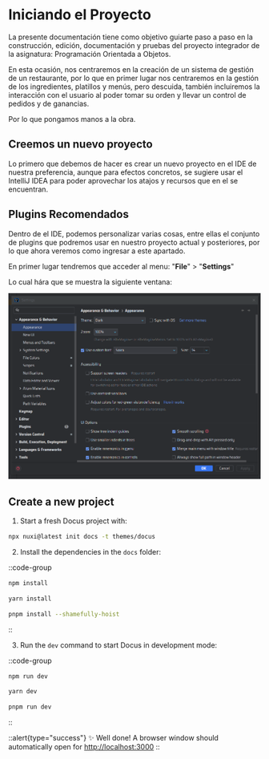 # Iniciando el Proyecto

La presente documentación tiene como objetivo guiarte paso a paso en la construcción, edición, documentación y pruebas del proyecto integrador de la asignatura: Programación Orientada a Objetos.

En esta ocasión, nos centraremos en la creación de un sistema de gestión de un restaurante, por lo que en primer lugar nos centraremos en la gestión de los ingredientes, platillos y menús, pero descuida, también incluiremos la interacción con el usuario al poder tomar su orden y llevar un control de pedidos y de ganancias.

Por lo que pongamos manos a la obra.

## Creemos un nuevo proyecto

Lo primero que debemos de hacer es crear un nuevo proyecto en el IDE de nuestra preferencia, aunque para efectos concretos, se sugiere usar el IntelliJ IDEA para poder aprovechar los atajos y recursos que en el se encuentran.

## Plugins Recomendados

Dentro de el IDE, podemos personalizar varias cosas, entre ellas el conjunto de plugins que podremos usar en nuestro proyecto actual y posteriores, por lo que ahora veremos como ingresar a este apartado.

En primer lugar tendremos que acceder al menu: "**File**" > "**Settings**"

Lo cual hára que se muestra la siguiente ventana:

![plugins 1.png](/plugins%201.png)

## Create a new project

1. Start a fresh Docus project with:

```bash [npx]
npx nuxi@latest init docs -t themes/docus
```

2. Install the dependencies in the `docs` folder:

::code-group

  ```bash [npm]
  npm install
  ```

  ```bash [yarn]
  yarn install
  ```

  ```bash [pnpm]
  pnpm install --shamefully-hoist
  ```

::

3. Run the `dev` command to start Docus in development mode:

::code-group

```bash [npm]
npm run dev
```

```bash [yarn]
yarn dev
```

```bash [pnpm]
pnpm run dev
```

::

::alert{type="success"}
✨ Well done! A browser window should automatically open for <http://localhost:3000>
::
